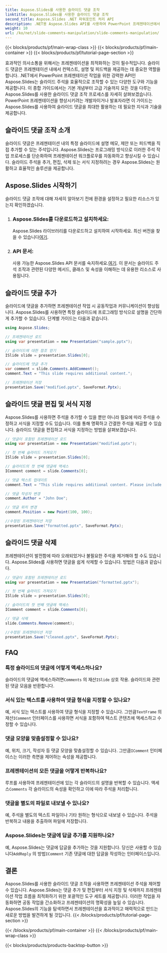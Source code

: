 ```yaml
---
title: Aspose.Slides를 사용한 슬라이드 댓글 조작
linktitle: Aspose.Slides를 사용한 슬라이드 댓글 조작
second_title: Aspose.Slides .NET 파워포인트 처리 API
description: .NET용 Aspose.Slides API를 사용하여 PowerPoint 프레젠테이션에서 슬라이드 주석을 조작하는 방법을 알아보세요. 슬라이드 댓글을 추가, 편집, 서식 지정하기 위한 단계별 가이드와 소스 코드 예제를 살펴보세요.
weight: 10
url: /ko/net/slide-comments-manipulation/slide-comments-manipulation/
---
```


{{< blocks/products/pf/main-wrap-class >}}
{{< blocks/products/pf/main-container >}}
{{< blocks/products/pf/tutorial-page-section >}}


효과적인 의사소통을 위해서는 프레젠테이션을 최적화하는 것이 필수적입니다. 슬라이드 댓글은 프레젠테이션 내에서 컨텍스트, 설명 및 피드백을 제공하는 데 중요한 역할을 합니다. .NET에서 PowerPoint 프레젠테이션 작업을 위한 강력한 API인 Aspose.Slides는 슬라이드 주석을 효율적으로 조작할 수 있는 다양한 도구와 기능을 제공합니다. 이 종합 가이드에서는 기본 개념부터 고급 기술까지 모든 것을 다루는 Aspose.Slides를 사용한 슬라이드 댓글 조작 프로세스를 자세히 살펴보겠습니다. PowerPoint 프레젠테이션을 향상시키려는 개발자이거나 발표자라면 이 가이드는 Aspose.Slides를 사용하여 슬라이드 댓글을 최대한 활용하는 데 필요한 지식과 기술을 제공합니다.

## 슬라이드 댓글 조작 소개

슬라이드 댓글은 프레젠테이션 내의 특정 슬라이드에 설명 메모, 제안 또는 피드백을 직접 추가할 수 있는 주석입니다. Aspose.Slides는 프로그래밍 방식으로 이러한 주석 작업 프로세스를 단순화하여 프레젠테이션 워크플로우를 자동화하고 향상시킬 수 있습니다. 슬라이드 주석을 추가, 편집, 삭제 또는 서식 지정하려는 경우 Aspose.Slides는 원활하고 효율적인 솔루션을 제공합니다.

## Aspose.Slides 시작하기

슬라이드 댓글 조작에 대해 자세히 알아보기 전에 환경을 설정하고 필요한 리소스가 있는지 확인하겠습니다.

1. ### Aspose.Slides를 다운로드하고 설치하세요: 
	 Aspose.Slides 라이브러리를 다운로드하고 설치하여 시작하세요. 최신 버전을 찾을 수 있습니다[여기](https://releases.aspose.com/slides/net/).

2. ### API 문서: 
	 사용 가능한 Aspose.Slides API 문서를 숙지하세요.[여기](https://reference.aspose.com/slides/net/). 이 문서는 슬라이드 주석 조작과 관련된 다양한 메서드, 클래스 및 속성을 이해하는 데 유용한 리소스로 사용됩니다.

## 슬라이드 댓글 추가

슬라이드에 댓글을 추가하면 프레젠테이션 작업 시 공동작업과 커뮤니케이션이 향상됩니다. Aspose.Slides를 사용하면 특정 슬라이드에 프로그래밍 방식으로 설명을 간단하게 추가할 수 있습니다. 단계별 가이드는 다음과 같습니다.

```csharp
using Aspose.Slides;

// 프레젠테이션 로드
using var presentation = new Presentation("sample.pptx");

// 슬라이드에 대한 참조 얻기
ISlide slide = presentation.Slides[0];

// 슬라이드에 댓글 추가
var comment = slide.Comments.AddComment();
comment.Text = "This slide requires additional content.";

// 프레젠테이션 저장
presentation.Save("modified.pptx", SaveFormat.Pptx);
```

## 슬라이드 댓글 편집 및 서식 지정

Aspose.Slides를 사용하면 주석을 추가할 수 있을 뿐만 아니라 필요에 따라 주석을 수정하고 서식을 지정할 수도 있습니다. 이를 통해 명확하고 간결한 주석을 제공할 수 있습니다. 슬라이드 댓글을 편집하고 서식을 지정하는 방법을 살펴보겠습니다.

```csharp
// 댓글이 포함된 프레젠테이션 로드
using var presentation = new Presentation("modified.pptx");

// 첫 번째 슬라이드 가져오기
ISlide slide = presentation.Slides[0];

// 슬라이드의 첫 번째 댓글에 액세스
IComment comment = slide.Comments[0];

// 댓글 텍스트 업데이트
comment.Text = "This slide requires additional content. Please include relevant statistics.";

// 댓글 작성자 변경
comment.Author = "John Doe";

// 댓글 위치 변경
comment.Position = new Point(100, 100);

//수정된 프레젠테이션 저장
presentation.Save("formatted.pptx", SaveFormat.Pptx);
```

## 슬라이드 댓글 삭제

프레젠테이션이 발전함에 따라 오래되었거나 불필요한 주석을 제거해야 할 수도 있습니다. Aspose.Slides를 사용하면 댓글을 쉽게 삭제할 수 있습니다. 방법은 다음과 같습니다.

```csharp
// 댓글이 포함된 프레젠테이션 로드
using var presentation = new Presentation("formatted.pptx");

// 첫 번째 슬라이드 가져오기
ISlide slide = presentation.Slides[0];

// 슬라이드의 첫 번째 댓글에 액세스
IComment comment = slide.Comments[0];

// 댓글 삭제
slide.Comments.Remove(comment);

//수정된 프레젠테이션 저장
presentation.Save("cleaned.pptx", SaveFormat.Pptx);
```

## FAQ

### 특정 슬라이드의 댓글에 어떻게 액세스하나요?

슬라이드의 댓글에 액세스하려면`Comments` 의 재산`ISlide` 상호 작용. 슬라이드와 관련된 댓글 모음을 반환합니다.

### 서식 있는 텍스트를 사용하여 댓글 형식을 지정할 수 있나요?

 예, 서식 있는 텍스트를 사용하여 댓글 형식을 지정할 수 있습니다. 그만큼`TextFrame` 의 재산`IComment` 인터페이스를 사용하면 서식을 포함하여 텍스트 콘텐츠에 액세스하고 수정할 수 있습니다.

### 댓글 모양을 맞춤설정할 수 있나요?

 예, 위치, 크기, 작성자 등 댓글 모양을 맞춤설정할 수 있습니다. 그만큼`IComment` 인터페이스는 이러한 측면을 제어하는 속성을 제공합니다.

### 프레젠테이션의 모든 댓글을 어떻게 반복하나요?

 루프를 사용하여 프레젠테이션에 있는 각 슬라이드의 설명을 반복할 수 있습니다. 액세스`Comments` 각 슬라이드의 속성을 확인하고 이에 따라 주석을 처리합니다.

### 댓글을 별도의 파일로 내보낼 수 있나요?

예, 주석을 별도의 텍스트 파일이나 기타 원하는 형식으로 내보낼 수 있습니다. 주석을 반복하고 내용을 추출하여 파일에 저장합니다.

### Aspose.Slides는 댓글에 답글 추가를 지원하나요?

 예, Aspose.Slides는 댓글에 답글을 추가하는 것을 지원합니다. 당신은 사용할 수 있습니다`AddReply` 의 방법`IComment` 기존 댓글에 대한 답글을 작성하는 인터페이스입니다.

## 결론

Aspose.Slides를 사용한 슬라이드 댓글 조작을 사용하면 프레젠테이션 주석을 제어할 수 있습니다. Aspose.Slides는 댓글 추가 및 편집부터 서식 지정 및 삭제까지 프레젠테이션 작업 흐름을 최적화하기 위한 포괄적인 도구 세트를 제공합니다. 이러한 작업을 자동화하면 공동 작업을 간소화하고 프레젠테이션의 명확성을 높일 수 있습니다. Aspose.Slides의 기능을 탐색하면서 프레젠테이션을 효과적이고 매력적으로 만드는 새로운 방법을 발견하게 될 것입니다.
{{< /blocks/products/pf/tutorial-page-section >}}

{{< /blocks/products/pf/main-container >}}
{{< /blocks/products/pf/main-wrap-class >}}

{{< blocks/products/products-backtop-button >}}
